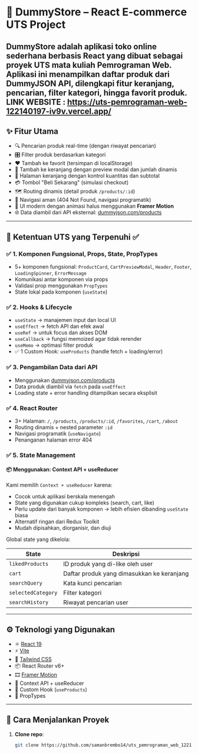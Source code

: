 # 🛒 DummyStore – React E-commerce UTS Project

DummyStore adalah aplikasi toko online sederhana berbasis **React** yang dibuat sebagai proyek UTS mata kuliah **Pemrograman Web**. Aplikasi ini menampilkan daftar produk dari **DummyJSON API**, dilengkapi fitur keranjang, pencarian, filter kategori, hingga favorit produk.
LINK WEBSITE : https://uts-pemrograman-web-122140197-iv9v.vercel.app/
---

## ✨ Fitur Utama

- 🔍 Pencarian produk real-time (dengan riwayat pencarian)
- 🎛 Filter produk berdasarkan kategori
- ❤️ Tambah ke favorit (tersimpan di localStorage)
- 🛒 Tambah ke keranjang dengan preview modal dan jumlah dinamis
- 🧾 Halaman keranjang dengan kontrol kuantitas dan subtotal
- 💳 Tombol "Beli Sekarang" (simulasi checkout)
- 🗺 Routing dinamis (detail produk `/products/:id`)
- 🧭 Navigasi aman (404 Not Found, navigasi programatik)
- 🎨 UI modern dengan animasi halus menggunakan **Framer Motion**
- 🌐 Data diambil dari API eksternal: [dummyjson.com/products](https://dummyjson.com/products)

---

## 📌 Ketentuan UTS yang Terpenuhi ✅

### ✅ 1. Komponen Fungsional, Props, State, PropTypes
- 5+ komponen fungsional: `ProductCard`, `CartPreviewModal`, `Header`, `Footer`, `LoadingSpinner`, `ErrorMessage`
- Komunikasi antar komponen via props
- Validasi prop menggunakan `PropTypes`
- State lokal pada komponen (`useState`)

### ✅ 2. Hooks & Lifecycle
- `useState` → manajemen input dan local UI
- `useEffect` → fetch API dan efek awal
- `useRef` → untuk focus dan akses DOM
- `useCallback` → fungsi memoized agar tidak rerender
- `useMemo` → optimasi filter produk
- ✅ 1 Custom Hook: `useProducts` (handle fetch + loading/error)

### ✅ 3. Pengambilan Data dari API
- Menggunakan [dummyjson.com/products](https://dummyjson.com/products)
- Data produk diambil via `fetch` pada `useEffect`
- Loading state + error handling ditampilkan secara eksplisit

### ✅ 4. React Router
- 3+ Halaman: `/`, `/products`, `/products/:id`, `/favorites`, `/cart`, `/about`
- Routing dinamis + nested parameter `:id`
- Navigasi programatik (`useNavigate`)
- Penanganan halaman error 404

### ✅ 5. State Management
#### 📦 Menggunakan: **Context API + useReducer**

Kami memilih `Context + useReducer` karena:

- Cocok untuk aplikasi berskala menengah
- State yang digunakan cukup kompleks (search, cart, like)
- Perlu update dari banyak komponen → lebih efisien dibanding `useState` biasa
- Alternatif ringan dari Redux Toolkit
- Mudah dipisahkan, diorganisir, dan diuji

Global state yang dikelola:

| State             | Deskripsi                                    |
|------------------|----------------------------------------------|
| `likedProducts`  | ID produk yang di-like oleh user             |
| `cart`           | Daftar produk yang dimasukkan ke keranjang   |
| `searchQuery`    | Kata kunci pencarian                         |
| `selectedCategory` | Filter kategori                            |
| `searchHistory`  | Riwayat pencarian user                       |

---

## ⚙️ Teknologi yang Digunakan

- ⚛️ [React 19](https://reactjs.org/)
- ⚡ [Vite](https://vitejs.dev/)
- 💨 [Tailwind CSS](https://tailwindcss.com/)
- 📦 React Router v6+
- 🎞 [Framer Motion](https://www.framer.com/motion/)
- 🧠 Context API + useReducer
- 🧪 Custom Hook (`useProducts`)
- 📐 PropTypes

---

## 🚀 Cara Menjalankan Proyek

1. **Clone repo**:
   ```bash
   git clone https://github.com/samanbrembo14/uts_pemrograman_web_122140197.git
